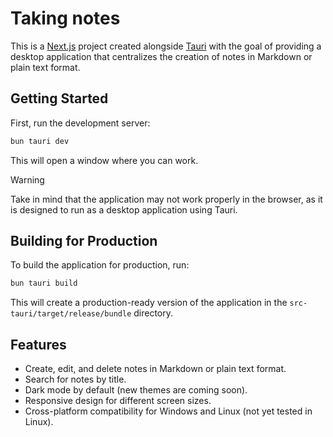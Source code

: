# Taking notes

This is a [Next.js](https://nextjs.org) project created alongside [Tauri](https://tauri.app/) with the goal of providing a desktop application that centralizes the creation of notes in Markdown or plain text format.

## Getting Started

First, run the development server:

```bash
bun tauri dev
```

This will open a window where you can work.

> [!WARNING]
> Take in mind that the application may not work properly in the browser, as it is designed to run as a desktop application using Tauri.

## Building for Production

To build the application for production, run:

```bash
bun tauri build
```

This will create a production-ready version of the application in the `src-tauri/target/release/bundle` directory.

## Features

- Create, edit, and delete notes in Markdown or plain text format.
- Search for notes by title.
- Dark mode by default (new themes are coming soon).
- Responsive design for different screen sizes.
- Cross-platform compatibility for Windows and Linux (not yet tested in Linux).

